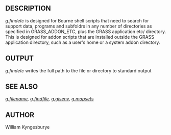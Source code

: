 ## DESCRIPTION

*g.findetc* is designed for Bourne shell scripts that need to search for
support data, programs and subfoldrs in any number of directories as
specified in GRASS_ADDON_ETC, plus the GRASS application etc/ directory.
This is designed for addon scripts that are installed outside the GRASS
application directory, such as a user\'s home or a system addon
directory.

## OUTPUT

*g.findetc* writes the full path to the file or directory to standard
output

## SEE ALSO

*[g.filename](g.filename.html), [g.findfile](g.findfile.html),
[g.gisenv](g.gisenv.html), [g.mapsets](g.mapsets.html)*

## AUTHOR

William Kyngesburye
